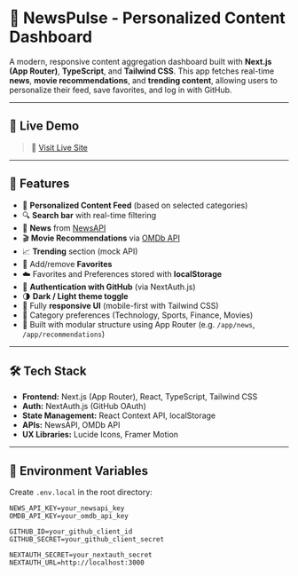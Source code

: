 # 📰 NewsPulse - Personalized Content Dashboard

A modern, responsive content aggregation dashboard built with **Next.js (App Router)**, **TypeScript**, and **Tailwind CSS**. This app fetches real-time **news**, **movie recommendations**, and **trending content**, allowing users to personalize their feed, save favorites, and log in with GitHub.

---

## 🔗 Live Demo

> 🚀 [Visit Live Site](personalized-content-dashboard-coral.vercel.app )



---

## 🚀 Features

- 🧠 **Personalized Content Feed** (based on selected categories)
- 🔍 **Search bar** with real-time filtering
- 📰 **News** from [NewsAPI](https://newsapi.org/)
- 🎬 **Movie Recommendations** via [OMDb API](https://www.omdbapi.com/)
- 📈 **Trending** section (mock API)
- 💖 Add/remove **Favorites**
- ☁️ Favorites and Preferences stored with **localStorage**
- 🔐 **Authentication with GitHub** (via NextAuth.js)
- 🌗 **Dark / Light theme toggle**
- 📱 Fully **responsive UI** (mobile-first with Tailwind CSS)
- 🎯 Category preferences (Technology, Sports, Finance, Movies)
- 🧩 Built with modular structure using App Router (e.g. `/app/news`, `/app/recommendations`)

---

## 🛠️ Tech Stack

- **Frontend:** Next.js (App Router), React, TypeScript, Tailwind CSS
- **Auth:** NextAuth.js (GitHub OAuth)
- **State Management:** React Context API, localStorage
- **APIs:** NewsAPI, OMDb API
- **UX Libraries:** Lucide Icons, Framer Motion

---

## 🧪 Environment Variables

Create `.env.local` in the root directory:

```env
NEWS_API_KEY=your_newsapi_key
OMDB_API_KEY=your_omdb_api_key

GITHUB_ID=your_github_client_id
GITHUB_SECRET=your_github_client_secret

NEXTAUTH_SECRET=your_nextauth_secret
NEXTAUTH_URL=http://localhost:3000



